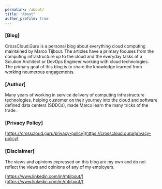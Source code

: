 ```yaml
---
permalink: /about/
title: "About"
author_profile: true
---
```



### [Blog]

CrossCloud.Guru is a personal blog about everything cloud computing maintained by Marco Tijbout. The articles have a primary focuses from the computing infrastructure up to the cloud and the everyday tasks of a Solution Architect or DevOps Engineer working with cloud technologies. The primary goal of this blog is to share the knowledge learned from working noumerous engagements.

### [Author]

Many years of working in service delivery of computing infrastructure technologies, helping customer on their yourney into the cloud and software defined data centers (SDDCs), made Marco learn the many tricks of the trade.

### [Privacy Policy]

[https://crosscloud.guru/privacy-policy](https://crosscloud.guru/privacy-policy)

### [Disclaimer]

The views and opinions expressed on this blog are my own and do not reflect the views and opinions of any of my employers.

[https://www.linkedin.com/in/mtijbout/](https://www.linkedin.com/in/mtijbout/)

